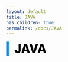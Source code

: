 ```yaml
---
layout: default
title: JAVA
has_children: true
permalink: /docs/JAVA
---
```


<div style="font-size:32px; font-weight: 800; border-left: 7px solid #0687f0; padding-left:15px !important; color:#000000">JAVA</div>
